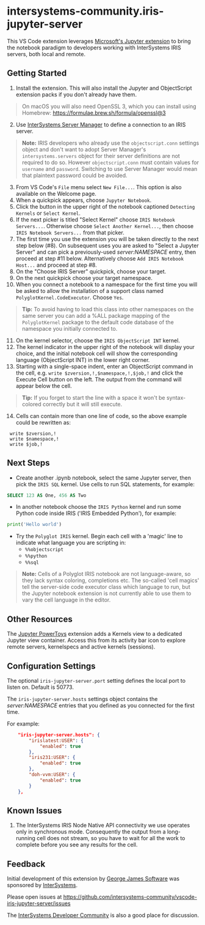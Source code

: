 # intersystems-community.iris-jupyter-server

This VS Code extension leverages [Microsoft's Jupyter extension](https://marketplace.visualstudio.com/items?itemName=ms-toolsai.jupyter) to bring the notebook paradigm to developers working with InterSystems IRIS servers, both local and remote.

## Getting Started

1. Install the extension. This will also install the Jupyter and ObjectScript extension packs if you don't already have them.
> On macOS you will also need OpenSSL 3, which you can install using Homebrew: https://formulae.brew.sh/formula/openssl@3
2. Use [InterSystems Server Manager](https://marketplace.visualstudio.com/items?itemName=intersystems-community.servermanager) to define a connection to an IRIS server.
> **Note:** IRIS developers who already use the `objectscript.conn` settings object and don't want to adopt Server Manager's `intersystems.servers` object for their server definitions are not required to do so. However `objectscript.conn` must contain values for `username` and `password`. Switching to use Server Manager would mean that plaintext password could be avoided.
3. From VS Code's `File` menu select `New File...`. This option is also available on the Welcome page.
4. When a quickpick appears, choose `Jupyter Notebook`.
5. Click the button in the upper right of the notebook captioned `Detecting Kernels` or `Select Kernel`.
6. If the next picker is titled "Select Kernel" choose `IRIS Notebook Servers...`. Otherwise choose `Select Another Kernel...`, then choose `IRIS Notebook Servers...` from that picker.
7. The first time you use the extension you will be taken directly to the next step below (#8). On subsequent uses you are asked to "Select a Jupyter Server" and can pick a previously-used _server:NAMESPACE_ entry, then proceed at step #11 below. Alternatively choose `Add IRIS Notebook Host...` and proceed at step #8.
8. On the "Choose IRIS Server" quickpick, choose your target.
9. On the next quickpick choose your target namespace.
10.  When you connect a notebook to a namespace for the first time you will be asked to allow the installation of a support class named `PolyglotKernel.CodeExecutor`. Choose `Yes`.
> **Tip:** To avoid having to load this class into other namespaces on the same server you can add a %ALL package mapping of the `PolyglotKernel` package to the default code database of the namespace you initially connected to.
11.  On the kernel selector, choose the `IRIS ObjectScript INT` kernel.
12.  The kernel indicator in the upper right of the notebook will display your choice, and the initial notebook cell will show the corresponding language (ObjectScript INT) in the lower right corner.
13.  Starting with a single-space indent, enter an ObjectScript command in the cell, e.g. `write $zversion,!,$namespace,!,$job,!` and click the Execute Cell button on the left. The output from the command will appear below the cell.
> **Tip:** If you forget to start the line with a space it won't be syntax-colored correctly but it will still execute.
14.  Cells can contain more than one line of code, so the above example could be rewritten as:
```objectscript
 write $zversion,!
 write $namespace,!
 write $job,!
``` 

## Next Steps

- Create another .ipynb notebook, select the same Jupyter server, then pick the `IRIS SQL` kernel. Use cells to run SQL statements, for example:
```sql
SELECT 123 AS One, 456 AS Two
```
- In another notebook choose the `IRIS Python` kernel and run some Python code inside IRIS ('IRIS Embedded Python'), for example:
```python
print('Hello world')
```
- Try the `Polyglot IRIS` kernel. Begin each cell with a 'magic' line to indicate what language you are scripting in:
	- `%%objectscript`
	- `%%python`
	- `%%sql`
	
> **Note:** Cells of a Polyglot IRIS notebook are not language-aware, so they lack syntax coloring, completions etc. The so-called 'cell magics' tell the server-side code executor class which language to run, but the Jupyter notebook extension is not currently able to use them to vary the cell language in the editor.

## Other Resources

The [Jupyter PowerToys](https://marketplace.visualstudio.com/items?itemName=ms-toolsai.vscode-jupyter-powertoys) extension adds a Kernels view to a dedicated Jupyter view container. Access this from its activity bar icon to explore remote servers, kernelspecs and active kernels (sessions).

## Configuration Settings
The optional `iris-jupyter-server.port` setting defines the local port to listen on. Default is 50773.

The `iris-jupyter-server.hosts` settings object contains the _server:NAMESPACE_ entries that you defined as you connected for the first time.

For example:

```json
	"iris-jupyter-server.hosts": {
		"irislatest:USER": {
			"enabled": true
		},
		"iris231:USER": {
			"enabled": true
		},
		"doh-vvm:USER": {
			"enabled": true
		}
	},
```

## Known Issues

1. The InterSystems IRIS Node Native API connectivity we use operates only in synchronous mode. Consequently the output from a long-running cell does not stream, so you have to wait for all the work to complete before you see any results for the cell.

## Feedback

Initial development of this extension by [George James Software](https://georgejames.com/) was sponsored by [InterSystems](https://intersystems.com/).

Please open issues at https://github.com/intersystems-community/vscode-iris-jupyter-server/issues

The [InterSystems Developer Community](https://community.intersystems.com/) is also a good place for discussion.
